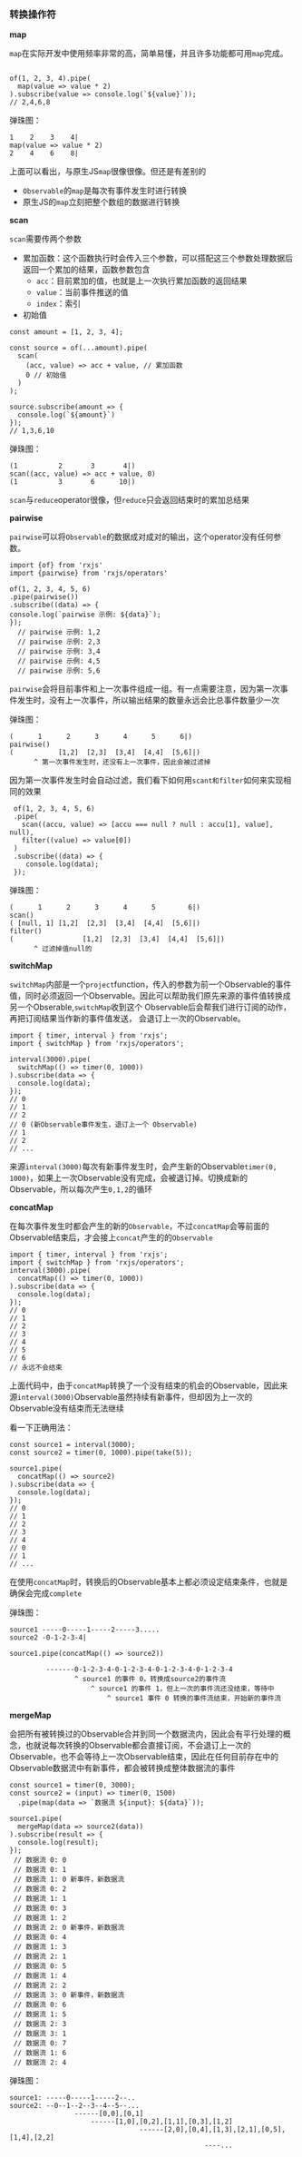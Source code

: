 ### 转换操作符

**map**

`map`在实际开发中使用频率非常的高，简单易懂，并且许多功能都可用`map`完成。

```

of(1, 2, 3, 4).pipe(
  map(value => value * 2)
).subscribe(value => console.log(`${value}`));
// 2,4,6,8
```

弹珠图：

```
1    2    3    4|
map(value => value * 2)
2    4    6    8|
```

上面可以看出，与原生JS`map`很像很像。但还是有差别的

- `Observable`的`map`是每次有事件发生时进行转换
- 原生JS的`map`立刻把整个数组的数据进行转换

**scan**

`scan`需要传两个参数

- 累加函数：这个函数执行时会传入三个参数，可以搭配这三个参数处理数据后返回一个累加的结果，函数参数包含
  - `acc`：目前累加的值，也就是上一次执行累加函数的返回结果
  - `value`：当前事件推送的值
  - `index`：索引
- 初始值

```
const amount = [1, 2, 3, 4];

const source = of(...amount).pipe(
  scan(
    (acc, value) => acc + value, // 累加函数
    0 // 初始值
  )
);

source.subscribe(amount => {
  console.log(`${amount}`) 
});
// 1,3,6,10
```

弹珠图：

```
(1          2       3       4|)
scan((acc, value) => acc + value, 0)
(1          3       6      10|)
```

`scan`与`reduce`operator很像，但`reduce`只会返回结束时的累加总结果

**pairwise**

`pairwise`可以将`Observable`的数据成对成对的输出，这个operator没有任何参数。

```
import {of} from 'rxjs'
import {pairwise} from 'rxjs/operators'

of(1, 2, 3, 4, 5, 6)
.pipe(pairwise())
.subscribe((data) => {
console.log(`pairwise 示例: ${data}`);
});
  // pairwise 示例: 1,2
  // pairwise 示例: 2,3
  // pairwise 示例: 3,4
  // pairwise 示例: 4,5
  // pairwise 示例: 5,6
```

`pairwise`会将目前事件和上一次事件组成一组。有一点需要注意，因为第一次事件发生时，没有上一次事件，所以输出结果的数量永远会比总事件数量少一次

弹珠图：

```
(      1      2      3      4      5      6|)
pairwise()
(           [1,2]  [2,3]  [3,4]  [4,4]  [5,6]|)
      ^ 第一次事件发生时，还没有上一次事件，因此会被过滤掉
```

因为第一次事件发生时会自动过滤，我们看下如何用`scant和filter`如何来实现相同的效果

```
 of(1, 2, 3, 4, 5, 6)
 .pipe(
   scan((accu, value) => [accu === null ? null : accu[1], value], null),
   filter((value) => value[0])
 )
 .subscribe((data) => {
 	console.log(data);
 });
```

弹珠图：

```
(      1      2      3      4      5        6|)
scan()
( [null, 1] [1,2]  [2,3]  [3,4]  [4,4]  [5,6]|)
filter()
(  				  [1,2]  [2,3]  [3,4]  [4,4]  [5,6]|)
      ^ 过滤掉值null的
```

**switchMap**

`switchMap`内部是一个`project`function，传入的参数为前一个Observable的事件值，同时必须返回一个Observable。因此可以帮助我们原先来源的事件值转换成另一个Obserable,`switchMap`收到这个 Observable后会帮我们进行订阅的动作，再把订阅结果当作新的事件值发送， 会退订上一次的Observable。

```
import { timer, interval } from 'rxjs'; 
import { switchMap } from 'rxjs/operators';

interval(3000).pipe(
  switchMap(() => timer(0, 1000))
).subscribe(data => {
  console.log(data);
});
// 0
// 1
// 2
// 0 (新Observable事件发生，退订上一个 Observable)
// 1
// 2
// ...
```

来源`interval(3000)`每次有新事件发生时，会产生新的Observable`timer(0, 1000)`，如果上一次Observable没有完成，会被退订掉。切换成新的Observable，所以每次产生`0,1,2`的循环

**concatMap**

在每次事件发生时都会产生的新的`Observable`，不过`concatMap`会等前面的Observable结束后，才会接上`concat`产生的的`Observable`

```
import { timer, interval } from 'rxjs'; 
import { switchMap } from 'rxjs/operators';
interval(3000).pipe(
  concatMap(() => timer(0, 1000))
).subscribe(data => {
  console.log(data);
});
// 0
// 1
// 2
// 3
// 4
// 5
// 6
// 永远不会结束
```

上面代码中，由于`concatMap`转换了一个没有结束的机会的Observable，因此来源`interval(3000)`Observable虽然持续有新事件，但却因为上一次的Observable没有结束而无法继续

看一下正确用法：

```
const source1 = interval(3000);
const source2 = timer(0, 1000).pipe(take(5));

source1.pipe(
  concatMap(() => source2)
).subscribe(data => {
  console.log(data);
});
// 0
// 1
// 2
// 3
// 4
// 0
// 1
// ...
```

在使用`concatMap`时，转换后的Observable基本上都必须设定结束条件，也就是确保会完成`complete`

弹珠图：

```
source1 -----0-----1-----2-----3.....
source2 -0-1-2-3-4|

source1.pipe(concatMap(() => source2))

         -------0-1-2-3-4-0-1-2-3-4-0-1-2-3-4-0-1-2-3-4
                ^ source1 的事件 0，转换成source2的事件流
                    ^ source1 的事件 1，但上一次的事件流还没结束，等待中
                        ^ source1 事件 0 转换的事件流结束，开始新的事件流
```

**mergeMap**

会把所有被转换过的Observable合并到同一个数据流内，因此会有平行处理的概念，也就说每次转换的Observable都会直接订阅，不会退订上一次的Observable，也不会等待上一次Observable结束，因此在任何目前存在中的Observable数据流中有新事件，都会被转换成整体数据流的事件

```
const source1 = timer(0, 3000);
const source2 = (input) => timer(0, 1500)
  .pipe(map(data => `数据流 ${input}: ${data}`));

source1.pipe(
  mergeMap(data => source2(data))
).subscribe(result => {
  console.log(result);
});
 // 数据流 0: 0
 // 数据流 0: 1
 // 数据流 1: 0 新事件，新数据流
 // 数据流 0: 2
 // 数据流 1: 1
 // 数据流 0: 3
 // 数据流 1: 2
 // 数据流 2: 0 新事件，新数据流
 // 数据流 0: 4
 // 数据流 1: 3
 // 数据流 2: 1
 // 数据流 0: 5
 // 数据流 1: 4
 // 数据流 2: 2
 // 数据流 3: 0 新事件，新数据流
 // 数据流 0: 6
 // 数据流 1: 5
 // 数据流 2: 3
 // 数据流 3: 1
 // 数据流 0: 7
 // 数据流 1: 6
 // 数据流 2: 4
```

弹珠图：

```
source1: -----0-----1-----2--..
source2: --0--1--2--3--4--5--...
				------[0,0],[0,1]
        			------[1,0],[0,2],[1,1],[0,3],[1,2]
        						------[2,0],[0,4],[1,3],[2,1],[0,5],[1,4],[2,2]
        										----...

```



